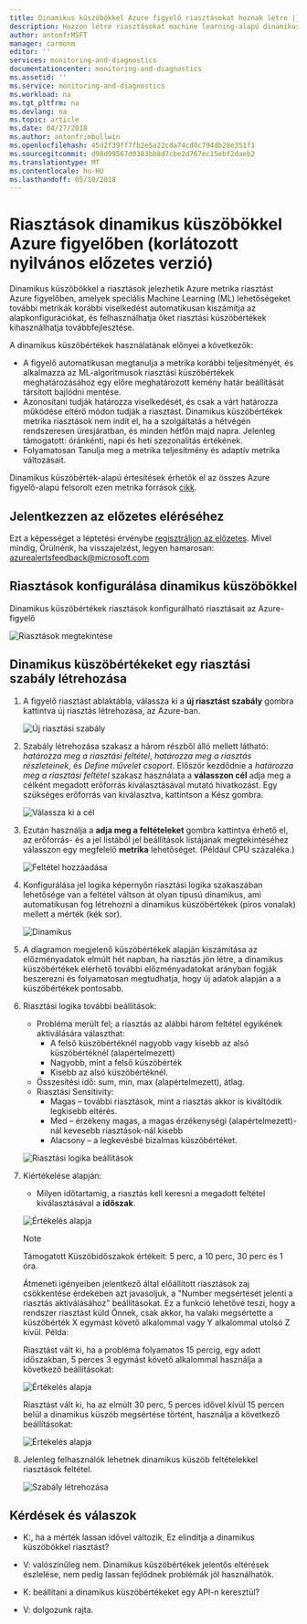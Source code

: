```yaml
---
title: Dinamikus küszöbökkel Azure figyelő riasztásokat hoznak létre |} Microsoft Docs
description: Hozzon létre riasztásokat machine learning-alapú dinamikus küszöbértékek
author: antonfrMSFT
manager: carmonm
editor: ''
services: monitoring-and-diagnostics
documentationcenter: monitoring-and-diagnostics
ms.assetid: ''
ms.service: monitoring-and-diagnostics
ms.workload: na
ms.tgt_pltfrm: na
ms.devlang: na
ms.topic: article
ms.date: 04/27/2018
ms.author: antonfr;mbullwin
ms.openlocfilehash: 45d2f39ff7fb2e5a22cda74cd0c794db28e351f1
ms.sourcegitcommit: d98d99567d0383bb8d7cbe2d767ec15ebf2daeb2
ms.translationtype: MT
ms.contentlocale: hu-HU
ms.lasthandoff: 05/10/2018
---
```

# <a name="alerts-with-dynamic-thresholds-in-azure-monitor-limited-public-preview"></a>Riasztások dinamikus küszöbökkel Azure figyelőben (korlátozott nyilvános előzetes verzió)

Dinamikus küszöbökkel a riasztások jelezhetik Azure metrika riasztást Azure figyelőben, amelyek speciális Machine Learning (ML) lehetőségeket további metrikák korábbi viselkedést automatikusan kiszámítja az alapkonfigurációkat, és felhasználhatja őket riasztási küszöbértékek kihasználhatja továbbfejlesztése.

A dinamikus küszöbértékek használatának előnyei a következők:

- A figyelő automatikusan megtanulja a metrika korábbi teljesítményét, és alkalmazza az ML-algoritmusok riasztási küszöbértékek meghatározásához egy előre meghatározott kemény határ beállítását társított bajlódni mentése.
- Azonosítani tudják határozza viselkedését, és csak a várt határozza működése eltérő módon tudják a riasztást. Dinamikus küszöbértékek metrika riasztások nem indít el, ha a szolgáltatás a hétvégén rendszeresen üresjáratban, és minden hétfőn majd napra. Jelenleg támogatott: óránkénti, napi és heti szezonalitás értékének.
- Folyamatosan Tanulja meg a metrika teljesítmény és adaptív metrika változásait.

Dinamikus küszöbérték-alapú értesítések érhetők el az összes Azure figyelő-alapú felsorolt ezen metrika források [cikk](https://docs.microsoft.com/azure/monitoring-and-diagnostics/monitoring-near-real-time-metric-alerts#what-resources-can-i-create-near-real-time-metric-alerts-for).

## <a name="sign-up-to-access-the-preview"></a>Jelentkezzen az előzetes eléréséhez

Ezt a képességet a léptetési érvénybe [regisztráljon az előzetes](http://aka.ms/DynamicThresholdMetricAlerts). Mivel mindig, Örülnénk, ha visszajelzést, legyen hamarosan: [azurealertsfeedback@microsoft.com](mailto:azurealertsfeedback@microsoft.com)

## <a name="how-to-configure-alerts-with-dynamic-thresholds"></a>Riasztások konfigurálása dinamikus küszöbökkel

Dinamikus küszöbértékek riasztások konfigurálható riasztásait az Azure-figyelő

![Riasztások megtekintése](./media/monitoring-alerts-dynamic-thresholds/0001.png)

## <a name="creating-an-alert-rule-with-dynamic-thresholds"></a>Dinamikus küszöbértékeket egy riasztási szabály létrehozása

1. A figyelő riasztást ablaktábla, válassza ki a **új riasztást szabály** gombra kattintva új riasztás létrehozása, az Azure-ban.

   ![Új riasztási szabály](./media/monitoring-alerts-dynamic-thresholds/002.png)

2. Szabály létrehozása szakasz a három részből álló mellett látható: _határozza meg a riasztási feltétel_, _határozza meg a riasztás részleteinek_, és _Define művelet csoport_. Először kezdődnie a _határozza meg a riasztási feltétel_ szakasz használata a **válasszon cél** adja meg a célként megadott erőforrás kiválasztásával mutató hivatkozást. Egy szükséges erőforrás van kiválasztva, kattintson a Kész gombra.

   ![Válassza ki a cél](./media/monitoring-alerts-dynamic-thresholds/0003.png)

3. Ezután használja a **adja meg a feltételeket** gombra kattintva érhető el, az erőforrás- és a jel listából jel beállítások listájának megtekintéséhez válasszon egy megfelelő **metrika** lehetőséget. (Például CPU százaléka.)

   ![Feltétel hozzáadása](./media/monitoring-alerts-dynamic-thresholds/004.png)

4. Konfigurálása jel logika képernyőn riasztási logika szakaszában lehetősége van a feltétel váltson át olyan típusú dinamikus, ami automatikusan fog létrehozni a dinamikus küszöbértékek (piros vonalak) mellett a mérték (kék sor).

   ![Dinamikus](./media/monitoring-alerts-dynamic-thresholds/005.png)

5. A diagramon megjelenő küszöbértékek alapján kiszámítása az előzményadatok elmúlt hét napban, ha riasztás jön létre, a dinamikus küszöbértékek elérhető további előzményadatokat arányban fogják beszerezni és folyamatosan megtudhatja, hogy új adatok alapján a a küszöbértékek pontosabb.

6. Riasztási logika további beállítások:
   - Probléma merült fel; a riasztás az alábbi három feltétel egyikének aktiválására választhat:
       - A felső küszöbértéknél nagyobb vagy kisebb az alsó küszöbértéknél (alapértelmezett)
       - Nagyobb, mint a felső küszöbérték
       - Kisebb az alsó küszöbértéknél.
   - Összesítési idő: sum, min, max (alapértelmezett), átlag.
   - Riasztási Sensitivity:
       - Magas – további riasztások, mint a riasztás akkor is kiváltódik legkisebb eltérés.
       - Med – érzékeny magas, a magas érzékenységi (alapértelmezett)-nál kevesebb riasztások-nál kisebb
       - Alacsony – a legkevésbé bizalmas küszöbértéket.

    ![Riasztási logika beállítások](./media/monitoring-alerts-dynamic-thresholds/00007.png)

7. Kiértékelése alapján:
    -  Milyen időtartamig, a riasztás kell keresni a megadott feltétel kiválasztásával a **időszak**.

    ![Értékelés alapja](./media/monitoring-alerts-dynamic-thresholds/007.png)

   > [!NOTE]
   > Támogatott Küszöbidőszakok értékeit: 5 perc, a 10 perc, 30 perc és 1 óra.

   Átmeneti igényeiben jelentkező által előállított riasztások zaj csökkentése érdekében azt javasoljuk, a "Number megsértését jelenti a riasztás aktiválásához" beállításokat. Ez a funkció lehetővé teszi, hogy a rendszer riasztást küld Önnek, csak akkor, ha valaki megsértette a küszöbérték X egymást követő alkalommal vagy Y alkalommal utolsó Z kívül. Példa:

    Riasztást vált ki, ha a probléma folyamatos 15 percig, egy adott időszakban, 5 perces 3 egymást követő alkalommal használja a következő beállításokat:

   ![Értékelés alapja](./media/monitoring-alerts-dynamic-thresholds/0008.png)

    Riasztást vált ki, ha az elmúlt 30 perc, 5 perces idővel kívül 15 percen belül a dinamikus küszöb megsértése történt, használja a következő beállításokat:

   ![Értékelés alapja](./media/monitoring-alerts-dynamic-thresholds/0009.png)

8. Jelenleg felhasználók lehetnek dinamikus küszöb feltételekkel riasztások feltétel.

   ![Szabály létrehozása](./media/monitoring-alerts-dynamic-thresholds/010.png)

## <a name="q--a"></a>Kérdések és válaszok

- K:, ha a mérték lassan idővel változik, Ez elindítja a dinamikus küszöbökkel riasztást?

- V: valószínűleg nem. Dinamikus küszöbértékek jelentős eltérések észlelése, nem pedig lassan fejlődnek problémák jól használhatók.

- K: beállítani a dinamikus küszöbértékeket egy API-n keresztül?

- V: dolgozunk rajta.
